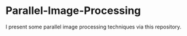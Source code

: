 # Parallel-Image-Processing
I present some parallel image processing techniques via this repository.
